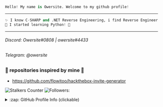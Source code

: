 

```python
Hello! My name is Owersite. Welcome to my github profile!
```



***




```python
✨ I know C-SHARP and .NET Reverse Engineering, i find Reverse Engineering magical. ✨
🌴 I started learning Python! 🌴
```


***

###### Discord: Owersite#0808 | owersite#4433
###### Telegram: @owersite








### 💸 repositories inspired by mine 💸

- https://github.com/flowitoo/hackthebox-invite-generator

![Stalkers Counter](https://badges.pufler.dev/visits/Owersite/Owersite?style=for-the-badge&color=red&logo=github&label=Stalkers+Counter)
![Followers:](https://img.shields.io/github/followers/owersite?style=for-the-badge&color=red)



<details>
  <summary>:zap: GitHub Profile Info (clickable) </summary>
  <h1 align="center">Profile Status</h1>
  <details>
    <summary>:zap: Languages (clickabe) </summary>
  <img align="center" alt="Most used languages" src="https://github-readme-stats.vercel.app/api/top-langs/?username=owersite&bg_color=30,e96443,904e95&title_color=fff&text_color=fff&layout=compact)]" />
    </details>
  
  <details>
    <summary>:zap: GitHub Status (clickable)</summary>
  <img align="center" alt="GitHub Stats" src="https://github-readme-stats.vercel.app/api?username=owersite&bg_color=30,e96443,904e95&title_color=fff&text_color=fff&count_private=true&show_icons=true" />
</details>

